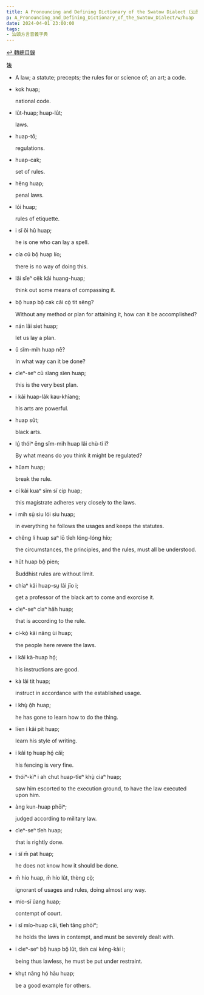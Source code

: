 ```yaml
---
title: A Pronouncing and Defining Dictionary of the Swatow Dialect (汕頭方言音義字典) / huap
p: A_Pronouncing_and_Defining_Dictionary_of_the_Swatow_Dialect/w/huap
date: 2024-04-01 23:00:00
tags: 
- 汕頭方言音義字典
---
```


[↩️ 轉總目錄](/A_Pronouncing_and_Defining_Dictionary_of_the_Swatow_Dialect)


**法**
- A law; a statute; precepts; the rules for or science of; an art; a code.

- kok huap;

  national code.

- lût-huap; huap-lût;

  laws.

- huap-tō;

  regulations.

- huap-cak;

  set of rules.

- hêng huap;

  penal laws.

- lói huap;

  rules of etiquette.

- i sĭ ŏi hû huap;

  he is one who can lay a spell.

- cía cū bô̤ huap lío;

  there is no way of doing this.

- lâi sĭeⁿ cêk kâi huang-huap;

  think out some means of compassing it.

- bô̤ huap bô̤ cak căi cò̤ tit sêng?

  Without any method or plan for attaining it, how can it be accomplished?

- nán lâi siet huap;

  let us lay a plan.

- ŭ sĭm-mih huap nē?

  In what way can it be done?

- cìeⁿ-seⁿ cū sĭang sĭen huap;

  this is the very best plan.

- i kâi huap-lâk kau-khîang;

  his arts are powerful.

- huap sût;

  black arts.

- lṳ́ thóiⁿ ēng sĭm-mih huap lâi chù-tì i?

  By what means do you think it might be regulated?

- hŭam huap;

  break the rule.

- cí kâi kuaⁿ sĭm sĭ cip huap;

  this magistrate adheres very closely to the laws.

- i mih sṳ̄ siu lói siu huap;

  in everything he follows the usages and keeps the statutes.

- chêng lí huap saⁿ lō tîeh lóng-lóng hío;

  the circumstances, the principles, and the rules, must all be understood.

- hût huap bô̤ pien;

  Buddhist rules are without limit.

- chíaⁿ kâi huap-sṳ lâi jīo i;

  get a professor of the black art to come and exorcise it.

- cìeⁿ-seⁿ cìaⁿ hâh huap;

  that is according to the rule.

- cí-kò̤ kâi nâng ùi huap;

  the people here revere the laws.

- i kâi kà-huap hó̤;

  his instructions are good.

- kà lâi tit huap;

  instruct in accordance with the established usage.

- i khṳ̀ ô̤h huap;

  he has gone to learn how to do the thing.

- līen i kâi pit huap;

  learn his style of writing.

- i kâi to̤ huap hó̤ căi;

  his fencing is very fine.

- thóiⁿ-kìⁿ i ah chut huap-tîeⁿ khṳ̀ cìaⁿ huap;

  saw him escorted to the execution ground, to have the law executed upon him.

- àng kun-huap phōiⁿ;

  judged according to military law.

- cìeⁿ-seⁿ tîeh huap;

  that is rightly done.

- i sĭ m̄ pat huap;

  he does not know how it should be done.

- m̄ hío huap, m̄ hío lût, thèng cò̤;

  ignorant of usages and rules, doing almost any way.

- mío-sĭ ûang huap;

  contempt of court.

- i sĭ  mío-huap căi, tîeh tăng phōiⁿ;

  he holds the laws in contempt, and must be severely dealt with.

- i cìeⁿ-seⁿ bô̤ huap bô̤ lût, tîeh cai kéng-kài i;

  being thus lawless, he must be put under restraint.

- khṳt nâng hó̤ hāu huap;

  be a good example for others.